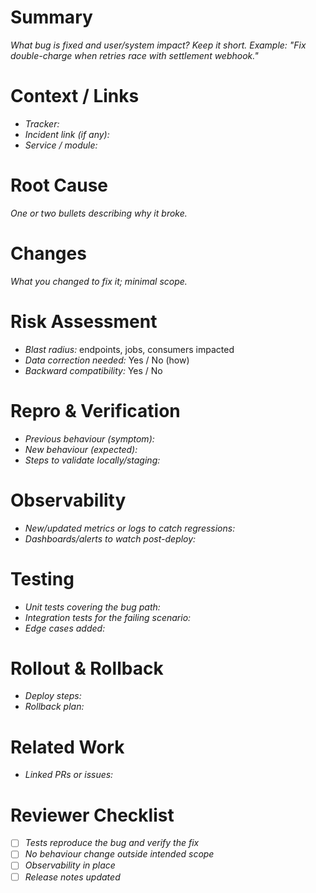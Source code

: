 # Summary
*What bug is fixed and user/system impact? Keep it short.*
*Example: "Fix double-charge when retries race with settlement webhook."*

# Context / Links
- *Tracker:*
- *Incident link (if any):*
- *Service / module:*

# Root Cause
*One or two bullets describing why it broke.*

# Changes
*What you changed to fix it; minimal scope.*

# Risk Assessment
- *Blast radius:* endpoints, jobs, consumers impacted
- *Data correction needed:* Yes / No (how)
- *Backward compatibility:* Yes / No

# Repro & Verification
- *Previous behaviour (symptom):*
- *New behaviour (expected):*
- *Steps to validate locally/staging:*

# Observability
- *New/updated metrics or logs to catch regressions:*
- *Dashboards/alerts to watch post-deploy:*

# Testing
- *Unit tests covering the bug path:*
- *Integration tests for the failing scenario:*
- *Edge cases added:*

# Rollout & Rollback
- *Deploy steps:*
- *Rollback plan:*

# Related Work
- *Linked PRs or issues:*

# Reviewer Checklist
- [ ] *Tests reproduce the bug and verify the fix*
- [ ] *No behaviour change outside intended scope*
- [ ] *Observability in place*
- [ ] *Release notes updated*
